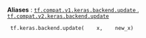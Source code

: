 **Aliases** : [ `tf.compat.v1.keras.backend.update` ](/api_docs/python/tf/keras/backend/update), [ `tf.compat.v2.keras.backend.update` ](/api_docs/python/tf/keras/backend/update)

```
 tf.keras.backend.update(    x,    new_x) 
```

